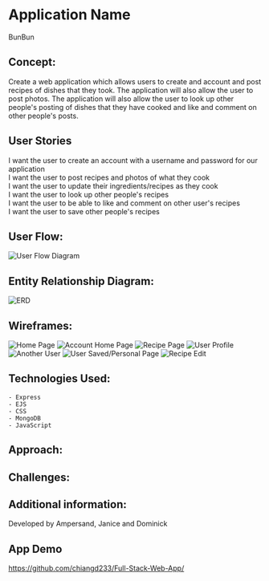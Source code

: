 # Application Name
BunBun

## Concept:
Create a web application which allows users to create and account and post recipes of dishes that they took. The application will also allow the user to post photos. The application will also allow the user to look up other people's posting of dishes that they have cooked and like and comment on other people's posts.

## User Stories

I want the user to create an account with a username and password for our application </br>
I want the user to post recipes and photos of what they cook </br>
I want the user to update their ingredients/recipes as they cook  </br>
I want the user to look up other people's recipes </br>
I want the user to be able to like and comment on other user's recipes </br>
I want the user to save other people's recipes </br>

## User Flow:
![User Flow Diagram](./readmephotos/BunBun.png)

## Entity Relationship Diagram:
![ERD](./readmephotos/ERD.png)

## Wireframes:
![Home Page](./readmephotos/HomePage.png)
![Account Home Page](./readmephotos/AccountHomePage.png)
![Recipe Page](./readmephotos/RecipePage.png)
![User Profile](./readmephotos/UserProfile.png)
![Another User](./readmephotos/AnotherUser.png)
![User Saved/Personal Page](./readmephotos/UserSavedPersonal.png)
![Recipe Edit](./readmephotos/RecipeEdit.png)

## Technologies Used:
    - Express
    - EJS
    - CSS
    - MongoDB
    - JavaScript

## Approach:


## Challenges:


## Additional information:
Developed by Ampersand, Janice and Dominick

## App Demo
https://github.com/chiangd233/Full-Stack-Web-App/
